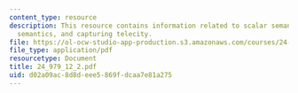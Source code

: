 ```yaml
---
content_type: resource
description: This resource contains information related to scalar semantics, lexical
  semantics, and capturing telecity.
file: https://ol-ocw-studio-app-production.s3.amazonaws.com/courses/24-979-topics-in-semantics-fall-2002/d02a09ac8d8deee5869fdcaa7e81a275_24_979_12_2.pdf
file_type: application/pdf
resourcetype: Document
title: 24_979_12_2.pdf
uid: d02a09ac-8d8d-eee5-869f-dcaa7e81a275
---
```

